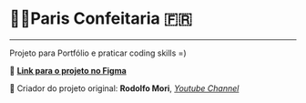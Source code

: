 # :man_cook:Paris Confeitaria :fr: 

<hr>Projeto para Portfólio e praticar coding skills =)

:triangular_flag_on_post: [__Link para o projeto no Figma__](https://www.figma.com/file/PVwHBxB1K5d1zUgv5o9c4f/Miss%C3%A3o-Programa%C3%A7%C3%A3o-do-ZERO?node-id=1579%3A2)

:triangular_flag_on_post: Criador do projeto original: __Rodolfo Mori__, [*Youtube Channel*](https://www.youtube.com/channel/UCmv3rI2yhyNdqy7GNt5e13A)

